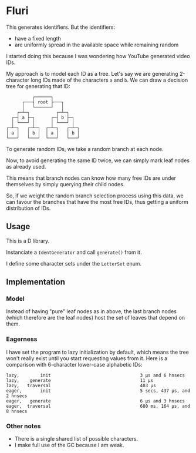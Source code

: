 # Fluri

This generates identifiers. But the identifiers:
 - have a fixed length
 - are uniformly spread in the available space while remaining random

I started doing this because I was wondering how YouTube generated video IDs.

My approach is to model each ID as a tree.
Let's say we are generating 2-character long IDs made of the characters
`a` and `b`. We can draw a decision tree for generating that ID:

```
          ┌──────┐
      ┌───┤ root ├───┐
      │   └──────┘   │
    ┌─┴─┐          ┌─┴─┐
  ┌─┤ a ├─┐      ┌─┤ b ├─┐
  │ └───┘ │      │ └───┘ │
┌─┴─┐   ┌─┴─┐  ┌─┴─┐   ┌─┴─┐
│ a │   │ b │  │ a │   │ b │
└───┘   └───┘  └───┘   └───┘
```

To generate random IDs, we take a random branch at each node.

Now, to avoid generating the same ID twice, we can simply mark leaf nodes as
already used.

This means that branch nodes can know how many free IDs are under themselves by
simply querying their child nodes.

So, if we weight the random branch selection process using this data, we can favour
the branches that have the most free IDs, thus getting a uniform distribution of IDs.

## Usage

This is a D library.

Instanciate a `IdentGenerator` and call `generate()` from it.

I define some character sets under the `LetterSet` enum.

## Implementation

### Model

Instead of having "pure" leaf nodes as in above, the last branch nodes (which
therefore are the leaf nodes) host the set of leaves that depend on them.

### Eagerness

I have set the program to lazy initialization by default, which means the tree
won't really exist until you start requesting values from it. Here is a comparison
with 6-character lower-case alphabetic IDs:

```
lazy,        init                                  3 μs and 6 hnsecs
lazy,    generate                                  11 μs
lazy,   traversal                                  403 μs
eager,       init                                  5 secs, 437 μs, and 2 hnsecs
eager,   generate                                  6 μs and 3 hnsecs
eager,  traversal                                  680 ms, 164 μs, and 8 hnsecs
```

### Other notes 

- There is a single shared list of possible characters.
- I make full use of the GC because I am weak.